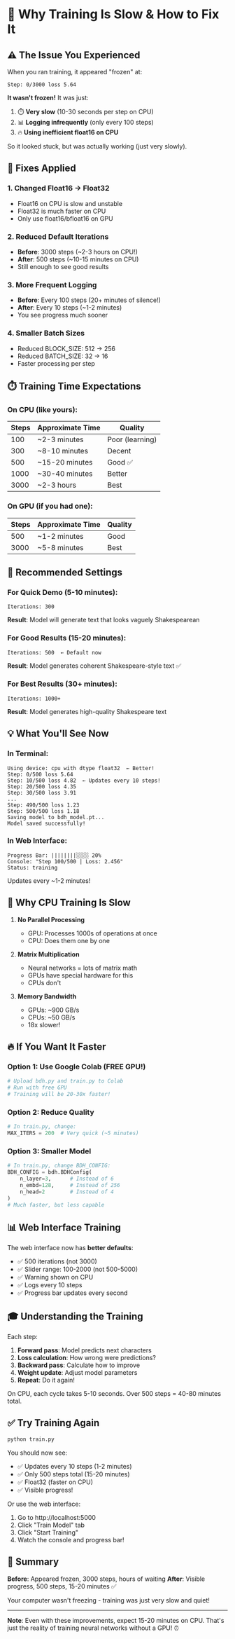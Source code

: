 # 🐌 Why Training Is Slow & How to Fix It

## ⚠️ The Issue You Experienced

When you ran training, it appeared "frozen" at:
```
Step: 0/3000 loss 5.64
```

**It wasn't frozen!** It was just:
1. ⏱️ **Very slow** (10-30 seconds per step on CPU)
2. 📊 **Logging infrequently** (only every 100 steps)
3. 🔥 **Using inefficient float16 on CPU**

So it looked stuck, but was actually working (just very slowly).

## 🔧 Fixes Applied

### 1. **Changed Float16 → Float32**
- Float16 on CPU is slow and unstable
- Float32 is much faster on CPU
- Only use float16/bfloat16 on GPU

### 2. **Reduced Default Iterations**
- **Before**: 3000 steps (~2-3 hours on CPU!)
- **After**: 500 steps (~10-15 minutes on CPU)
- Still enough to see good results

### 3. **More Frequent Logging**
- **Before**: Every 100 steps (20+ minutes of silence!)
- **After**: Every 10 steps (~1-2 minutes)
- You see progress much sooner

### 4. **Smaller Batch Sizes**
- Reduced BLOCK_SIZE: 512 → 256
- Reduced BATCH_SIZE: 32 → 16
- Faster processing per step

## ⏱️ Training Time Expectations

### On CPU (like yours):
| Steps | Approximate Time | Quality |
|-------|-----------------|---------|
| 100   | ~2-3 minutes    | Poor (learning) |
| 300   | ~8-10 minutes   | Decent |
| 500   | ~15-20 minutes  | Good ✅ |
| 1000  | ~30-40 minutes  | Better |
| 3000  | ~2-3 hours      | Best |

### On GPU (if you had one):
| Steps | Approximate Time | Quality |
|-------|-----------------|---------|
| 500   | ~1-2 minutes    | Good |
| 3000  | ~5-8 minutes    | Best |

## 🚀 Recommended Settings

### For Quick Demo (5-10 minutes):
```
Iterations: 300
```
**Result**: Model will generate text that looks vaguely Shakespearean

### For Good Results (15-20 minutes):
```
Iterations: 500  ← Default now
```
**Result**: Model generates coherent Shakespeare-style text ✅

### For Best Results (30+ minutes):
```
Iterations: 1000+
```
**Result**: Model generates high-quality Shakespeare text

## 💡 What You'll See Now

### In Terminal:
```
Using device: cpu with dtype float32  ← Better!
Step: 0/500 loss 5.64
Step: 10/500 loss 4.82  ← Updates every 10 steps!
Step: 20/500 loss 4.35
Step: 30/500 loss 3.91
...
Step: 490/500 loss 1.23
Step: 500/500 loss 1.18
Saving model to bdh_model.pt...
Model saved successfully!
```

### In Web Interface:
```
Progress Bar: ||||||||░░░░ 20%
Console: "Step 100/500 | Loss: 2.456"
Status: training
```

Updates every ~1-2 minutes!

## 🎯 Why CPU Training Is Slow

1. **No Parallel Processing**
   - GPU: Processes 1000s of operations at once
   - CPU: Does them one by one

2. **Matrix Multiplication**
   - Neural networks = lots of matrix math
   - GPUs have special hardware for this
   - CPUs don't

3. **Memory Bandwidth**
   - GPUs: ~900 GB/s
   - CPUs: ~50 GB/s
   - 18x slower!

## 🔥 If You Want It Faster

### Option 1: Use Google Colab (FREE GPU!)
```python
# Upload bdh.py and train.py to Colab
# Run with free GPU
# Training will be 20-30x faster!
```

### Option 2: Reduce Quality
```python
# In train.py, change:
MAX_ITERS = 200  # Very quick (~5 minutes)
```

### Option 3: Smaller Model
```python
# In train.py, change BDH_CONFIG:
BDH_CONFIG = bdh.BDHConfig(
    n_layer=3,      # Instead of 6
    n_embd=128,     # Instead of 256
    n_head=2        # Instead of 4
)
# Much faster, but less capable
```

## 📊 Web Interface Training

The web interface now has **better defaults**:
- ✅ 500 iterations (not 3000)
- ✅ Slider range: 100-2000 (not 500-5000)
- ✅ Warning shown on CPU
- ✅ Logs every 10 steps
- ✅ Progress bar updates every second

## 🎓 Understanding the Training

Each step:
1. **Forward pass**: Model predicts next characters
2. **Loss calculation**: How wrong were predictions?
3. **Backward pass**: Calculate how to improve
4. **Weight update**: Adjust model parameters
5. **Repeat**: Do it again!

On CPU, each cycle takes 5-10 seconds.
Over 500 steps = 40-80 minutes total.

## ✅ Try Training Again

```bash
python train.py
```

You should now see:
- ✅ Updates every 10 steps (1-2 minutes)
- ✅ Only 500 steps total (15-20 minutes)
- ✅ Float32 (faster on CPU)
- ✅ Visible progress!

Or use the web interface:
1. Go to http://localhost:5000
2. Click "Train Model" tab
3. Click "Start Training"
4. Watch the console and progress bar!

## 🎉 Summary

**Before**: Appeared frozen, 3000 steps, hours of waiting
**After**: Visible progress, 500 steps, 15-20 minutes ✅

Your computer wasn't freezing - training was just very slow and quiet!

---

**Note**: Even with these improvements, expect 15-20 minutes on CPU. That's just the reality of training neural networks without a GPU! ⏰
